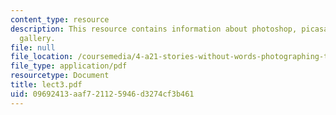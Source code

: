 ```yaml
---
content_type: resource
description: This resource contains information about photoshop, picasa and auto image
  gallery.
file: null
file_location: /coursemedia/4-a21-stories-without-words-photographing-the-first-year-fall-2006/09692413aaf721125946d3274cf3b461_lect3.pdf
file_type: application/pdf
resourcetype: Document
title: lect3.pdf
uid: 09692413-aaf7-2112-5946-d3274cf3b461
---
```


